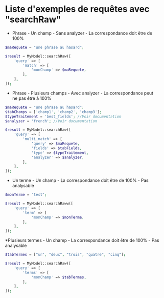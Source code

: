 # Liste d'exemples de requêtes avec "searchRaw"

* Phrase - Un champ - Sans analyzer - La correspondance doit être de 100%
```php
$maRequete = "une phrase au hasard";

$result = MyModel::searchRaw([
    'query' => [
        'match' => [
            'monChamp' => $maRequete,
        ],
    ],
]);
```

* Phrase - Plusieurs champs - Avec analyzer - La correspondance peut ne pas être à 100%
```php
$maRequete = "une phrase au hasard";
$tabChamps = ['champ1', 'champ2', 'champ3'];
$typeTraitement = 'best_fields'; //Voir documentation 
$analyzer = 'french'; //Voir documentation

$result = MyModel::searchRaw([
    'query' => [
        'multi_match' => [
            'query' => $maRequete,
            'fields' => $tabFields,
            'type' => $typeTraitement,
            'analyzer' => $analyzer,
        ],
    ],
]);
```

* Un terme - Un champ - La correspondance doit être de 100% - Pas analysable
```php
$monTerme = "test";

$result = MyModel::searchRaww([
    'query' => [
        'term' => [
            'monChamp' => $monTerme,
        ],
    ],
]);
```

*Plusieurs termes - Un champ - La correspondance doit être de 100%  - Pas analysable
```php
$tabTermes = ["un", "deux", "trois", "quatre", "cinq"];

$result = MyModel::searchRaw([
    'query' => [
        'terms' => [
            'monChamp' => $tabTermes,
        ],
    ],
]);
```